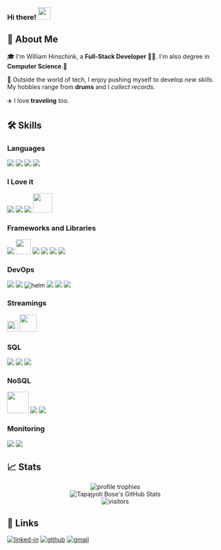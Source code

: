 ### Hi there! <img src="https://media.giphy.com/media/hvRJCLFzcasrR4ia7z/giphy.gif" width="29px" height="29px">

<!--
**WilliamHinschink/WilliamHinschink** is a ✨ _special_ ✨ repository because its `README.md` (this file) appears on your GitHub profile.

Here are some ideas to get you started:

- 🔭 I’m currently working on ...
- 🌱 I’m currently learning ...
- 👯 I’m looking to collaborate on ...
- 🤔 I’m looking for help with ...
- 💬 Ask me about ...
- 📫 How to reach me: ...
- 😄 Pronouns: ...
- ⚡ Fun fact: ...
-->
## 🚀 About Me

🎓 I'm William Hinschink, a **Full-Stack Developer** 👨‍💻. I'm also degree in **Computer Science**.🏅

🥁 Outside the world of tech, I enjoy pushing myself to develop *new skills*. My hobbies range from **drums** and I *collect records*.

✈️ I love **traveling** too.

## 🛠️ Skills

### Languages

<img src="https://img.icons8.com/color/35/000000/java-coffee-cup-logo--v2.png"/> <img src="https://img.icons8.com/color/35/typescript--v2.png"/> <img src="https://img.icons8.com/color/35/000000/html-5--v1.png"/> <img src="https://img.icons8.com/color/35/000000/css3.png"/>

### I Love it

<img src="https://img.icons8.com/color/35/golang.png"/> <img src="https://img.icons8.com/color/35/kotlin.png"/> <img src="https://img.icons8.com/color/35/python.png"/> <img src="https://upload.wikimedia.org/wikipedia/commons/thumb/3/36/Groovy-logo.svg/1200px-Groovy-logo.svg.png" width="45"/>

### Frameworks and Libraries

<img src="https://img.icons8.com/color/35/spring-logo.png"/> <img src="https://seeklogo.com/images/Q/quarkus-logo-C9F006782E-seeklogo.com.png" width="35"/> <img src="https://img.icons8.com/color/35/react-native.png"/> <img src="https://img.icons8.com/fluency/35/flutter.png"/> <img src="https://img.icons8.com/color/35/material-ui.png"/> <img src="https://img.icons8.com/fluency/35/node-js.png"/>

### DevOps

<img src="https://img.icons8.com/color/35/jenkins.png" /> <img src="https://img.icons8.com/color/35/kubernetes.png" /> <img src="https://img.icons8.com/external-bearicons-flat-bearicons/35/external-Helm-navigation-and-maps-bearicons-flat-bearicons.png" alt="helm"/> <img src="https://img.icons8.com/fluency/35/terraform.png"/> <img src="https://img.icons8.com/fluency/35/docker.png"/> <img src="https://img.icons8.com/color/35/gitlab.png"/>

### Streamings

<img src="https://upload.wikimedia.org/wikipedia/commons/thumb/0/05/Apache_kafka.svg/1200px-Apache_kafka.svg.png" width="25"/> <img src="https://cdn.freebiesupply.com/logos/thumbs/2x/rabbitmq-logo.png" width="40"/>

### SQL

<img src="https://img.icons8.com/color/35/oracle-logo.png"/> <img src="https://img.icons8.com/color/35/postgreesql.png"/> <img src="https://img.icons8.com/fluency/35/mysql-logo.png"/>

### NoSQL

<img src="https://download.logo.wine/logo/Apache_Cassandra/Apache_Cassandra-Logo.wine.png" width="50"/> <img src="https://img.icons8.com/color/35/mongodb.png"/> <img src="https://img.icons8.com/color/35/elasticsearch.png"/>

### Monitoring

<img src="https://img.icons8.com/fluency/35/prometheus-app.png"/> <img src="https://img.icons8.com/color/35/grafana.png"/>


## 📈 Stats

<div align="center">
    <img src="https://github-profile-trophy.vercel.app/?username=WilliamHinschink&row=1&column=6&margin-h=8&theme=darkhub&count_private=true&margin-w=15&no-frame=true" alt="profile trophies" />
    <br />
    <img src="https://github-readme-stats.vercel.app/api?username=WilliamHinschink&show_icons=true&hide_border=true" alt="Tapajyoti Bose's GitHub Stats">
    <br />
    <img src="https://visitor-badge.laobi.icu/badge?page_id=WilliamHinschink.WilliamHinschink" alt="visitors">
</div>

## 🔗 Links

[![linked-in](https://img.shields.io/badge/Linked_In-0077B5?style=for-the-badge&logo=LinkedIn&logoColor=white)](https://br.linkedin.com/in/william-hinschink-3bb499105)
[![github](https://img.shields.io/badge/GitHub-000000?style=for-the-badge&logo=GitHub&logoColor=white)](https://github.com/WilliamHinschink)
[![gmail](https://img.shields.io/badge/Gmail-D14836?style=for-the-badge&logo=Gmail&logoColor=white)](mailto:https://github.com/WilliamHinschink)
